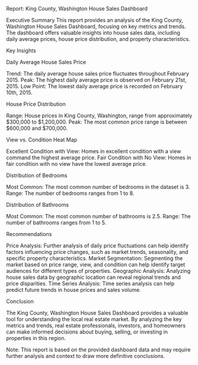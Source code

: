 Report: King County, Washington House Sales Dashboard

Executive Summary
This report provides an analysis of the King County, Washington House Sales Dashboard, focusing on key metrics and trends. The dashboard offers valuable insights into house sales data, including daily average prices, house price distribution, and property characteristics.


Key Insights

Daily Average House Sales Price

Trend: The daily average house sales price fluctuates throughout February 2015.
Peak: The highest daily average price is observed on February 21st, 2015.
Low Point: The lowest daily average price is recorded on February 10th, 2015.


House Price Distribution

Range: House prices in King County, Washington, range from approximately $300,000 to $1,200,000.
Peak: The most common price range is between $600,000 and $700,000.

View vs. Condition Heat Map

Excellent Condition with View: Homes in excellent condition with a view command the highest average price.
Fair Condition with No View: Homes in fair condition with no view have the lowest average price.

Distribution of Bedrooms

Most Common: The most common number of bedrooms in the dataset is 3.
Range: The number of bedrooms ranges from 1 to 8.

Distribution of Bathrooms

Most Common: The most common number of bathrooms is 2.5.
Range: The number of bathrooms ranges from 1 to 5.

Recommendations

Price Analysis: Further analysis of daily price fluctuations can help identify factors influencing price changes, such as market trends, seasonality, and specific property characteristics.
Market Segmentation: Segmenting the market based on price range, view, and condition can help identify target audiences for different types of properties.
Geographic Analysis: Analyzing house sales data by geographic location can reveal regional trends and price disparities.
Time Series Analysis: Time series analysis can help predict future trends in house prices and sales volume.

Conclusion

The King County, Washington House Sales Dashboard provides a valuable tool for understanding the local real estate market. By analyzing the key metrics and trends, real estate professionals, investors, and homeowners can make informed decisions about buying, selling, or investing in properties in this region.

Note: This report is based on the provided dashboard data and may require further analysis and context to draw more definitive conclusions.

